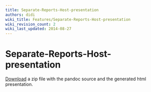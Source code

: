 ```yaml
---
title: Separate-Reports-Host-presentation
authors: didi
wiki_title: Features/Separate-Reports-Host-presentation
wiki_revision_count: 2
wiki_last_updated: 2014-08-27
---
```


# Separate-Reports-Host-presentation

[Download](/images/wiki/Engine-dwh-reports-on-separate-hosts-presentation.zip) a zip file with the pandoc source and the generated html presentation.
